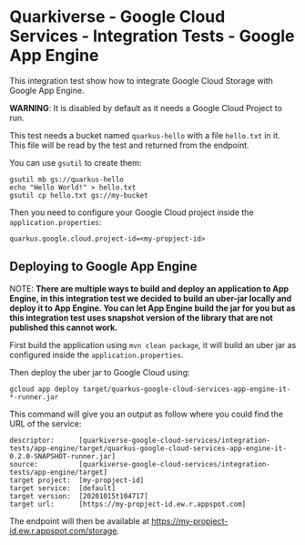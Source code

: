 # Quarkiverse - Google Cloud Services - Integration Tests - Google App Engine

This integration test show how to integrate Google Cloud Storage with Google App Engine.

**WARNING**: It is disabled by default as it needs a Google Cloud Project to run.

This test needs a bucket named `quarkus-hello` with a file `hello.txt` in it.
This file will be read by the test and returned from the endpoint.

You can use `gsutil` to create them:

```
gsutil mb gs://quarkus-hello
echo "Hello World!" > hello.txt
gsutil cp hello.txt gs://my-bucket
```

Then you need to configure your Google Cloud project inside the `application.properties`:
```
quarkus.google.cloud.project-id=<my-propject-id>
```

## Deploying to Google App Engine

NOTE: __There are multiple ways to build and deploy an application to App Engine, in this integration test we decided to build an uber-jar locally and deploy it to App Engine.
You can let App Engine build the jar for you but as this integration test uses snapshot version of the library that are not published this cannot work.__

First build the application using `mvn clean package`, it will build an uber jar as configured inside the `application.properties`.

Then deploy the uber jar to Google Cloud using:

```
gcloud app deploy target/quarkus-google-cloud-services-app-engine-it-*-runner.jar
```

This command will give you an output as follow where you could find the URL of the service:
```
descriptor:      [quarkiverse-google-cloud-services/integration-tests/app-engine/target/quarkus-google-cloud-services-app-engine-it-0.2.0-SNAPSHOT-runner.jar]
source:          [quarkiverse-google-cloud-services/integration-tests/app-engine/target]
target project:  [my-propject-id]
target service:  [default]
target version:  [20201015t104717]
target url:      [https://my-propject-id.ew.r.appspot.com]
```

The endpoint will then be available at https://my-propject-id.ew.r.appspot.com/storage.
